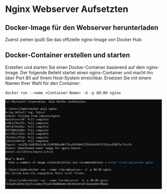 # Nginx Webserver Aufsetzten

## Docker-Image für den Webserver herunterladen
Zuerst ziehen (pull) Sie das offizielle nginx-Image von Docker Hub:


## Docker-Container erstellen und starten

Erstellen und starten Sie einen Docker-Container basierend auf dem nginx-Image. Der folgende Befehl startet einen nginx-Container und macht ihn über Port 80 auf Ihrem Host-System erreichbar. Ersetzen Sie <Container-Name> mit einem Namen Ihrer Wahl für den Container:
```
docker run --name <Container-Name> -d -p 80:80 nginx
```


![nginx-webserver](../Bilder/nginx-Webserver.PNG)
